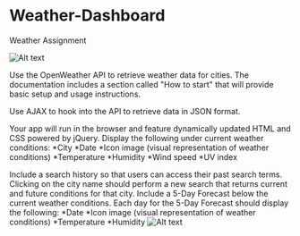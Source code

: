# Weather-Dashboard
Weather Assignment


![Alt text](/assets/weather-pics.PNG)


Use the OpenWeather API to retrieve weather data for cities. The documentation includes a section called "How to start" that will provide basic setup and usage instructions.


Use AJAX to hook into the API to retrieve data in JSON format.


Your app will run in the browser and feature dynamically updated HTML and CSS powered by jQuery.
Display the following under current weather conditions:
*City
*Date
*Icon image (visual representation of weather conditions)
*Temperature
*Humidity
*Wind speed
*UV index
  

Include a search history so that users can access their past search terms. Clicking on the city name should perform a new search that returns current and future conditions for that city.
Include a 5-Day Forecast below the current weather conditions. Each day for the 5-Day Forecast should display the following:
*Date
*Icon image (visual representation of weather conditions)
*Temperature
*Humidity
![Alt text](/assets/weather-pics2.png)
